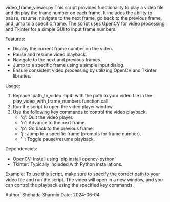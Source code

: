 video_frame_viewer.py
This script provides functionality to play a video file and display the frame number on each frame. It includes the ability to pause, resume, navigate to the next frame, go back to the previous frame, and jump to a specific frame. The script uses OpenCV for video processing and Tkinter for a simple GUI to input frame numbers.

Features:
- Display the current frame number on the video.
- Pause and resume video playback.
- Navigate to the next and previous frames.
- Jump to a specific frame using a simple input dialog.
- Ensure consistent video processing by utilizing OpenCV and Tkinter libraries.

Usage:
1. Replace 'path_to_video.mp4' with the path to your video file in the play_video_with_frame_numbers function call.
2. Run the script to open the video player window.
3. Use the following key commands to control the video playback:
   - 'q': Quit the video player.
   - 'n': Advance to the next frame.
   - 'p': Go back to the previous frame.
   - 'j': Jump to a specific frame (prompts for frame number).
   - ' ': Toggle pause/resume playback.

Dependencies:
- OpenCV: Install using 'pip install opencv-python'
- Tkinter: Typically included with Python installations.

Example:
To use this script, make sure to specify the correct path to your video file and run the script. The video will open in a new window, and you can control the playback using the specified key commands.

Author: Shohada Sharmin
Date: 2024-06-04
